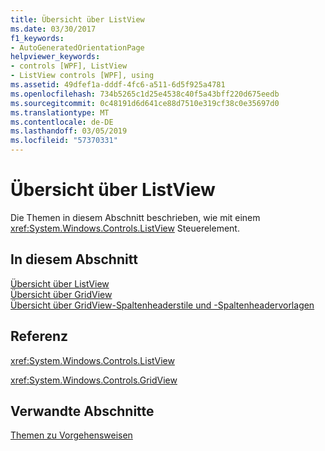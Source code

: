 ```yaml
---
title: Übersicht über ListView
ms.date: 03/30/2017
f1_keywords:
- AutoGeneratedOrientationPage
helpviewer_keywords:
- controls [WPF], ListView
- ListView controls [WPF], using
ms.assetid: 49dfef1a-dddf-4fc6-a511-6d5f925a4781
ms.openlocfilehash: 734b5265c1d25e4538c40f5a43bff220d675eedb
ms.sourcegitcommit: 0c48191d6d641ce88d7510e319cf38c0e35697d0
ms.translationtype: MT
ms.contentlocale: de-DE
ms.lasthandoff: 03/05/2019
ms.locfileid: "57370331"
---
```

# <a name="listview-overviews"></a>Übersicht über ListView
Die Themen in diesem Abschnitt beschrieben, wie mit einem <xref:System.Windows.Controls.ListView> Steuerelement.  
  
## <a name="in-this-section"></a>In diesem Abschnitt  
 [Übersicht über ListView](listview-overview.md)  
 [Übersicht über GridView](gridview-overview.md)  
 [Übersicht über GridView-Spaltenheaderstile und -Spaltenheadervorlagen](gridview-column-header-styles-and-templates-overview.md)  
  
## <a name="reference"></a>Referenz  
 <xref:System.Windows.Controls.ListView>  
  
 <xref:System.Windows.Controls.GridView>  
  
## <a name="related-sections"></a>Verwandte Abschnitte  
 [Themen zu Vorgehensweisen](listview-how-to-topics.md)
